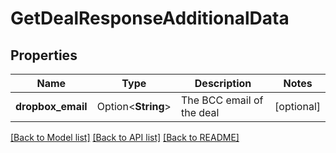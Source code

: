 # GetDealResponseAdditionalData

## Properties

Name | Type | Description | Notes
------------ | ------------- | ------------- | -------------
**dropbox_email** | Option<**String**> | The BCC email of the deal | [optional]

[[Back to Model list]](../README.md#documentation-for-models) [[Back to API list]](../README.md#documentation-for-api-endpoints) [[Back to README]](../README.md)



